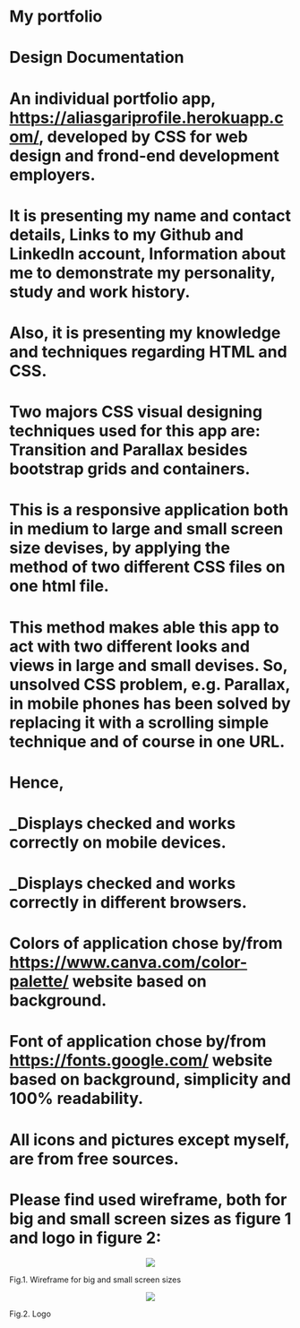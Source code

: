 # My portfolio
# Design Documentation
# An individual portfolio app, https://aliasgariprofile.herokuapp.com/, developed by CSS for web design and frond-end development employers. 
# It is presenting my name and contact details, Links to my Github and LinkedIn account, Information about me to demonstrate my personality, study and work history.
# Also, it is presenting my knowledge and techniques regarding HTML and CSS.
# Two majors CSS visual designing techniques used for this app are: Transition and Parallax besides bootstrap grids and containers.
# This is a responsive application both in medium to large and small screen size devises, by applying the method of two different CSS files on one html file.
# This method makes able this app to act with two different looks and views in large and small devises. So, unsolved CSS problem, e.g. Parallax, in mobile phones has been solved by replacing it with a scrolling simple technique and of course in one URL.
# Hence, 
# _Displays checked and works correctly on mobile devices.
# _Displays checked and works correctly in different browsers.
# Colors of application chose by/from https://www.canva.com/color-palette/ website based on background.
# Font of application chose by/from https://fonts.google.com/ website based on background, simplicity and 100% readability.
# All icons and pictures except myself, are from free sources.
# Please find used wireframe, both for big and small screen sizes as figure 1 and logo in figure 2: 
<p align="center">
  <img src="https://raw.githubusercontent.com/aamining/portfolio/master/wirefram.bmp"/>  
</p>
<p>                                    Fig.1. Wireframe for big and small screen sizes  </p>

<p align="center">
  <img src="https://raw.githubusercontent.com/aamining/portfolio/master/logo.gif"/>  
</p>
<p>                                        Fig.2. Logo    </p>
